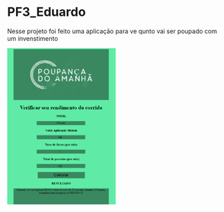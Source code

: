 # PF3_Eduardo

Nesse projeto foi feito uma aplicação para ve qunto vai ser poupado com um invenstimento 


<a href="https://eduardoarezendesilva.github.io/Projeto_individual_2/"><img src=".\tela.PNG" width="250px"></a>
